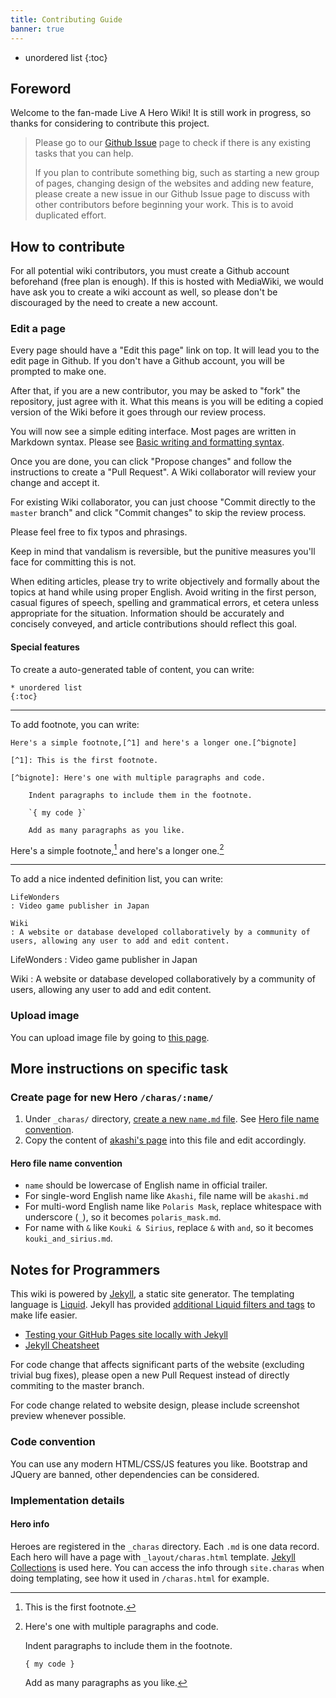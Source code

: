 ```yaml
---
title: Contributing Guide
banner: true
---
```


* unordered list
{:toc}

## Foreword

Welcome to the fan-made Live A Hero Wiki! It is still work in progress, so thanks for considering to contribute
this project.

> Please go to our [Github Issue](https://github.com/liveahero-wiki/liveahero-wiki.github.io/issues) page to check if there is any existing tasks that you can help.
>
> If you plan to contribute something big, such as starting a new group of pages, changing design of the websites and adding new feature, please create a new issue in our Github Issue page to discuss with other contributors before beginning your work. This is to avoid duplicated effort.

## How to contribute

For all potential wiki contributors, you must create a Github account beforehand (free plan is enough).
If this is hosted with MediaWiki, we would have ask you to create a wiki account as well, so please don't
be discouraged by the need to create a new account.

### Edit a page

Every page should have a "Edit this page" link on top. It will lead you to the edit page in Github. If you don't have a Github account, you will be prompted to make one.

After that, if you are a new contributor, you may be asked to "fork" the repository, just agree with it. What this means is you will be editing a copied version of the Wiki before it goes through our review process.

You will now see a simple editing interface. Most pages are written in Markdown syntax. Please see [Basic writing and formatting syntax](https://docs.github.com/en/github/writing-on-github/basic-writing-and-formatting-syntax).

Once you are done, you can click "Propose changes" and follow the instructions to create a "Pull Request". A Wiki collaborator will review your change and accept it.

For existing Wiki collaborator, you can just choose "Commit directly to the `master` branch" and click "Commit changes" to skip the review process.

Please feel free to fix typos and phrasings.

Keep in mind that vandalism is reversible, but the punitive measures you'll face for committing this is not.

When editing articles, please try to write objectively and formally about the topics at hand while using proper English. Avoid writing in the first person, casual figures of speech, spelling and grammatical errors, et cetera unless appropriate for the situation. Information should be accurately and concisely conveyed, and article contributions should reflect this goal.

#### Special features

To create a auto-generated table of content, you can write:

```
* unordered list
{:toc}
```

------------

To add footnote, you can write:

```
Here's a simple footnote,[^1] and here's a longer one.[^bignote]

[^1]: This is the first footnote.

[^bignote]: Here's one with multiple paragraphs and code.

    Indent paragraphs to include them in the footnote.

    `{ my code }`

    Add as many paragraphs as you like.
```

Here's a simple footnote,[^1] and here's a longer one.[^bignote]

[^1]: This is the first footnote.

[^bignote]: Here's one with multiple paragraphs and code.

    Indent paragraphs to include them in the footnote.

    `{ my code }`

    Add as many paragraphs as you like.

------------------

To add a nice indented definition list, you can write:

```
LifeWonders
: Video game publisher in Japan

Wiki
: A website or database developed collaboratively by a community of users, allowing any user to add and edit content.
```

LifeWonders
: Video game publisher in Japan

Wiki
: A website or database developed collaboratively by a community of users, allowing any user to add and edit content.

### Upload image

You can upload image file by going to [this page](https://github.com/liveahero-wiki/liveahero-wiki.github.io/upload/master/assets/img).

## More instructions on specific task

### Create page for new Hero `/charas/:name/`

1. Under `_charas/` directory, [create a new `name.md` file](https://github.com/liveahero-wiki/liveahero-wiki.github.io/new/master/_charas).  See [Hero file name convention](#hero-file-name-convention).
2. Copy the content of [akashi's page](https://raw.githubusercontent.com/liveahero-wiki/liveahero-wiki.github.io/master/_charas/akashi.md) into this file and edit accordingly.

#### Hero file name convention

- `name` should be lowercase of English name in official trailer.
- For single-word English name like `Akashi`, file name will be `akashi.md`
- For multi-word English name like `Polaris Mask`, replace whitespace with underscore (`_`), so it becomes `polaris_mask.md`.
- For name with `&` like `Kouki & Sirius`, replace `&` with `and`, so it becomes `kouki_and_sirius.md`.

## Notes for Programmers

This wiki is powered by [Jekyll](https://jekyllrb.com/docs/), a static site generator. The templating language is [Liquid](https://shopify.github.io/liquid/basics/introduction/). Jekyll has provided [additional Liquid filters and tags](https://jekyllrb.com/docs/liquid/) to make life easier.

- [Testing your GitHub Pages site locally with Jekyll](https://docs.github.com/en/github/working-with-github-pages/testing-your-github-pages-site-locally-with-jekyll)
- [Jekyll Cheatsheet](https://learn.cloudcannon.com/jekyll-cheat-sheet/)

For code change that affects significant parts of the website (excluding trivial bug fixes), please open a new Pull Request instead of directly commiting to the master branch.

For code change related to website design, please include screenshot preview whenever possible.

### Code convention

You can use any modern HTML/CSS/JS features you like. Bootstrap and JQuery are banned, other dependencies can be considered.

### Implementation details

#### Hero info

Heroes are registered in the `_charas` directory. Each `.md` is one data record. Each hero will have a page with `_layout/charas.html` template. [Jekyll Collections](https://jekyllrb.com/docs/collections/) is used here. You can access the info through `site.charas` when doing templating, see how it used in `/charas.html` for example.
